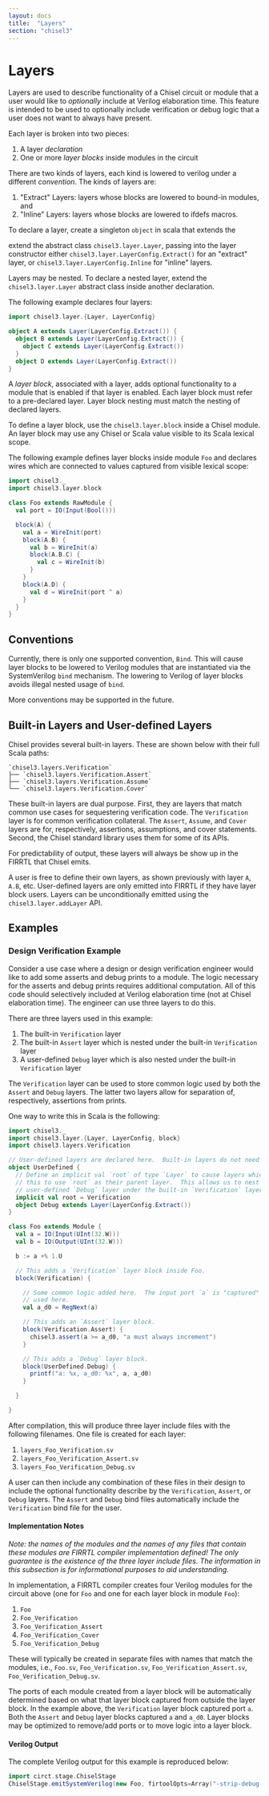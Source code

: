 ```yaml
---
layout: docs
title:  "Layers"
section: "chisel3"
---
```


# Layers

Layers are used to describe functionality of a Chisel circuit or module that a
user would like to _optionally_ include at Verilog elaboration time.  This
feature is intended to be used to optionally include verification or debug logic
that a user does not want to always have present.

Each layer is broken into two pieces:

1. A layer _declaration_
1. One or more _layer blocks_ inside modules in the circuit

There are two kinds of layers, each kind is lowered to verilog under a different
_convention_. The kinds of layers are:

1. "Extract" Layers: layers whose blocks are lowered to bound-in modules, and
2. "Inline" Layers: layers whose blocks are lowered to ifdefs macros.

To declare a layer, create a singleton `object` in scala that extends the

extend the abstract class `chisel3.layer.Layer`, passing into the layer
constructor either `chisel3.layer.LayerConfig.Extract()` for an "extract" layer,
or `chisel3.layer.LayerConfig.Inline` for "inline" layers.

Layers may be nested. To declare a nested layer, extend the
`chisel3.layer.Layer` abstract class inside another declaration.

The following example declares four layers:

```scala mdoc:silent
import chisel3.layer.{Layer, LayerConfig}

object A extends Layer(LayerConfig.Extract()) {
  object B extends Layer(LayerConfig.Extract()) {
    object C extends Layer(LayerConfig.Extract())
  }
  object D extends Layer(LayerConfig.Extract())
}
```

A _layer block_, associated with a layer, adds optional functionality to a
module that is enabled if that layer is enabled.  Each layer block must refer to
a pre-declared layer.  Layer block nesting must match the nesting of declared
layers.

To define a layer block, use the `chisel3.layer.block` inside a Chisel module.
An layer block may use any Chisel or Scala value visible to its Scala lexical
scope.

The following example defines layer blocks inside module `Foo` and declares
wires which are connected to values captured from visible lexical scope:

```scala mdoc:silent
import chisel3._
import chisel3.layer.block

class Foo extends RawModule {
  val port = IO(Input(Bool()))

  block(A) {
    val a = WireInit(port)
    block(A.B) {
      val b = WireInit(a)
      block(A.B.C) {
        val c = WireInit(b)
      }
    }
    block(A.D) {
      val d = WireInit(port ^ a)
    }
  }
}
```

## Conventions

Currently, there is only one supported convention, `Bind`.  This will cause layer
blocks to be lowered to Verilog modules that are instantiated via the
SystemVerilog `bind` mechanism.  The lowering to Verilog of layer blocks avoids
illegal nested usage of `bind`.

More conventions may be supported in the future.

## Built-in Layers and User-defined Layers

Chisel provides several built-in layers.  These are shown below with their full
Scala paths:

```
`chisel3.layers.Verification`
├── `chisel3.layers.Verification.Assert`
├── `chisel3.layers.Verification.Assume`
└── `chisel3.layers.Verification.Cover`
```

These built-in layers are dual purpose.  First, they are layers that match
common use cases for sequestering verification code.  The `Verification` layer
is for common verification collateral.  The `Assert`, `Assume`, and `Cover`
layers are for, respectively, assertions, assumptions, and cover statements.
Second, the Chisel standard library uses them for some of its APIs.

For predictability of output, these layers will always be show up in the FIRRTL
that Chisel emits.

A user is free to define their own layers, as shown previously with layer `A`,
`A.B`, etc.  User-defined layers are only emitted into FIRRTL if they have layer
block users.  Layers can be unconditionally emitted using the
`chisel3.layer.addLayer` API.

## Examples

### Design Verification Example

Consider a use case where a design or design verification engineer would like to
add some asserts and debug prints to a module.  The logic necessary for the
asserts and debug prints requires additional computation.  All of this code
should selectively included at Verilog elaboration time (not at Chisel
elaboration time).  The engineer can use three layers to do this.

There are three layers used in this example:

1. The built-in `Verification` layer
1. The built-in `Assert` layer which is nested under the built-in `Verification`
   layer
1. A user-defined `Debug` layer which is also nested under the built-in
   `Verification` layer

The `Verification` layer can be used to store common logic used by both the
`Assert` and `Debug` layers.  The latter two layers allow for separation of,
respectively, assertions from prints.

One way to write this in Scala is the following:

```scala mdoc:reset:silent
import chisel3._
import chisel3.layer.{Layer, LayerConfig, block}
import chisel3.layers.Verification

// User-defined layers are declared here.  Built-in layers do not need to be declared.
object UserDefined {
  // Define an implicit val `root` of type `Layer` to cause layers which can see
  // this to use `root` as their parent layer.  This allows us to nest the
  // user-defined `Debug` layer under the built-in `Verification` layer.
  implicit val root = Verification
  object Debug extends Layer(LayerConfig.Extract())
}

class Foo extends Module {
  val a = IO(Input(UInt(32.W)))
  val b = IO(Output(UInt(32.W)))

  b := a +% 1.U

  // This adds a `Verification` layer block inside Foo.
  block(Verification) {

    // Some common logic added here.  The input port `a` is "captured" and
    // used here.
    val a_d0 = RegNext(a)

    // This adds an `Assert` layer block.
    block(Verification.Assert) {
      chisel3.assert(a >= a_d0, "a must always increment")
    }

    // This adds a `Debug` layer block.
    block(UserDefined.Debug) {
      printf("a: %x, a_d0: %x", a, a_d0)
    }

  }

}

```

After compilation, this will produce three layer include files with the
following filenames.  One file is created for each layer:

1. `layers_Foo_Verification.sv`
1. `layers_Foo_Verification_Assert.sv`
1. `layers_Foo_Verification_Debug.sv`

A user can then include any combination of these files in their design to
include the optional functionality describe by the `Verification`, `Assert`, or
`Debug` layers.  The `Assert` and `Debug` bind files automatically include the
`Verification` bind file for the user.

#### Implementation Notes

_Note: the names of the modules and the names of any files that contain these
modules are FIRRTL compiler implementation defined!  The only guarantee is the
existence of the three layer include files.  The information in this subsection
is for informational purposes to aid understanding._

In implementation, a FIRRTL compiler creates four Verilog modules for the
circuit above (one for `Foo` and one for each layer block in module `Foo`):

1. `Foo`
1. `Foo_Verification`
1. `Foo_Verification_Assert`
1. `Foo_Verification_Cover`
1. `Foo_Verification_Debug`

These will typically be created in separate files with names that match the
modules, i.e., `Foo.sv`, `Foo_Verification.sv`, `Foo_Verification_Assert.sv`,
`Foo_Verification_Debug.sv`.

The ports of each module created from a layer block will be automatically
determined based on what that layer block captured from outside the layer block.
In the example above, the `Verification` layer block captured port `a`.  Both
the `Assert` and `Debug` layer blocks captured `a` and `a_d0`.  Layer blocks may
be optimized to remove/add ports or to move logic into a layer block.

#### Verilog Output

The complete Verilog output for this example is reproduced below:

```scala mdoc:verilog
import circt.stage.ChiselStage
ChiselStage.emitSystemVerilog(new Foo, firtoolOpts=Array("-strip-debug-info", "-disable-all-randomization"))
```
